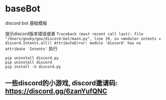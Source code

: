 # baseBot
discord bot 基础模板

提示discord版本错误或者
`
Traceback (most recent call last):
  File "/Users/gouky/gou/discord-bot/main.py", line 19, in <module>
    intents = discord.Intents.all()
AttributeError: module 'discord' has no attribute 'Intents'
`
执行
```shell
pip uninstall discord.py
pip uninstall discord
pip install -U discord.py 
```
## 一些discord的小游戏, discord邀请码: https://discord.gg/6zanYufQNC

